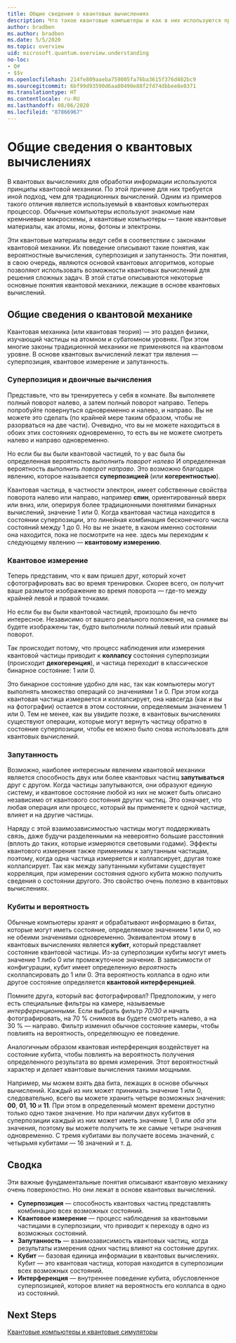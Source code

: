 ```yaml
---
title: Общие сведения о квантовых вычислениях
description: Что такое квантовые компьютеры и как в них используются принципы квантовой механики?
author: bradben
ms.author: bradben
ms.date: 5/5/2020
ms.topic: overview
uid: microsoft.quantum.overview.understanding
no-loc:
- Q#
- $$v
ms.openlocfilehash: 214fe809aaeba759005fa76ba3615f376d402bc9
ms.sourcegitcommit: 6bf99d93590d6aa80490e88f2fd74dbbee8e0371
ms.translationtype: HT
ms.contentlocale: ru-RU
ms.lasthandoff: 08/06/2020
ms.locfileid: "87866967"
---
```

# <a name="understanding-quantum-computing"></a>Общие сведения о квантовых вычислениях

В квантовых вычислениях для обработки информации используются принципы квантовой механики. По этой причине для них требуется иной подход, чем для традиционных вычислений.  Одним из примеров такого отличия является используемый в квантовых компьютерах процессор.  Обычные компьютеры используют знакомые нам кремниевые микросхемы, а квантовые компьютеры — такие квантовые материалы, как атомы, ионы, фотоны и электроны.  

Эти квантовые материалы ведут себя в соответствии с законами квантовой механики. Их поведение описывают такие понятия, как вероятностные вычисления, суперпозиция и запутанность. Эти понятия, в свою очередь, являются основой квантовых алгоритмов, которые позволяют использовать возможности квантовых вычислений для решения сложных задач. В этой статье описываются некоторые основные понятия квантовой механики, лежащие в основе квантовых вычислений.

## <a name="a-birds-eye-view-of-quantum-mechanics"></a>Общие сведения о квантовой механике

Квантовая механика (или квантовая теория) — это раздел физики, изучающий частицы на атомном и субатомном уровнях. При этом многие законы традиционной механики не применяются на квантовом уровне. В основе квантовых вычислений лежат три явления — суперпозиция, квантовое измерение и запутанность.  

### <a name="superposition-vs-binary-computing"></a>Суперпозиция и двоичные вычисления

Представьте, что вы тренируетесь у себя в комнате. Вы выполняете полный поворот налево, а затем полный поворот направо. Теперь попробуйте повернуться одновременно и налево, и направо. Вы не можете это сделать (по крайней мере таким образом, чтобы не разорваться на две части).  Очевидно, что вы не можете находиться в обоих этих состояниях одновременно, то есть вы не можете смотреть налево и направо одновременно.

Но если бы вы были квантовой частицей, то у вас была бы определенная вероятность *выполнить поворот налево* И определенная вероятность *выполнить поворот направо*. Это возможно благодаря явлению, которое называется **суперпозицией** (или **когерентностью**).

Квантовая частица, в частности электрон, имеет собственные свойства поворота налево или направо, например **спин**, ориентированный вверх или вниз, или, оперируя более традиционными понятиями бинарных вычислений, значение 1 или 0. Когда квантовая частица находится в состоянии суперпозиции, это линейная комбинация бесконечного числа состояний между 1 до 0. Но вы не знаете, в каком именно состоянии она находится, пока не посмотрите на нее. здесь мы переходим к следующему явлению — **квантовому измерению**.

### <a name="quantum-measurement"></a>Квантовое измерение

Теперь представим, что к вам пришел друг, который хочет сфотографировать вас во время тренировки. Скорее всего, он получит ваше размытое изображение во время поворота — где-то между крайней левой и правой точками.

Но если бы вы были квантовой частицей, произошло бы нечто интересное. Независимо от вашего реального положения, на снимке вы будете изображены так, будто выполнили полный левый или правый поворот.

Так происходит потому, что процесс наблюдения или измерения квантовой частицы приводит к **коллапсу** состояния суперпозиции (происходит **декогеренция**), и частица переходит в классическое бинарное состояние: 1 или 0.

Это бинарное состояние удобно для нас, так как компьютеры могут выполнять множество операций со значениями 1 и 0. При этом когда квантовая частица измеряется и коллапсирует, она навсегда (как и вы на фотографии) остается в этом состоянии, определяемым значением 1 или 0. Тем не менее, как вы увидите позже, в квантовых вычислениях существуют операции, которые могут вернуть частицу обратно в состояние суперпозиции, чтобы ее можно было снова использовать для квантовых вычислений.

### <a name="entanglement"></a>Запутанность

Возможно, наиболее интересным явлением квантовой механики является способность двух или более квантовых частиц **запутываться** друг с другом. Когда частицы запутываются, они образуют единую систему, и квантовое состояние любой из них не может быть описано независимо от квантового состояния других частиц. Это означает, что любая операция или процесс, который вы применяете к одной частице, влияет и на другие частицы.

Наряду с этой взаимозависимостью частицы могут поддерживать связь, даже будучи разделенными на невероятно большие расстояния (вплоть до таких, которые измеряются световыми годами). Эффекты квантового измерения также применимы к запутанным частицам, поэтому, когда одна частица измеряется и коллапсирует, другая тоже коллапсирует. Так как между запутанными кубитами существует корреляция, при измерении состояния одного кубита можно получить сведения о состоянии другого. Это свойство очень полезно в квантовых вычислениях.

### <a name="qubits-and-probability"></a>Кубиты и вероятность

Обычные компьютеры хранят и обрабатывают информацию в битах, которые могут иметь состояние, определяемое значением 1 или 0, но не обеими значениями одновременно. Эквивалентом этому в квантовых вычислениях является **кубит**, который представляет состояние квантовой частицы. Из-за суперпозиции кубиты могут иметь значение 1 либо 0 или промежуточное значение. В зависимости от конфигурации, кубит имеет определенную *вероятность* сколлапсировать до 1 или 0. Эта вероятность коллапса в одно или другое состояние определяется **квантовой интерференцией**. 

Помните друга, который вас фотографировал? Предположим, у него есть специальные фильтры на камере, называемые *интерференционными*. Если выбрать фильтр *70/30* и начать фотографировать, на 70 % снимков вы будете смотреть налево, а на 30 % — направо. Фильтр изменил обычное состояние камеры, чтобы повлиять на вероятность, определяющую ее поведение.

Аналогичным образом квантовая интерференция воздействует на состояние кубита, чтобы повлиять на вероятность получения определенного результата во время измерения. Этот вероятностный характер и делает квантовые вычисления такими мощными.

Например, мы можем взять два бита, лежащих в основе обычных вычислений. Каждый из них может принимать значение 1 или 0, следовательно, всего вы можете хранить четыре возможных значения: **00**, **01**, **10** и **11**. При этом в определенный момент времени доступно только одно такое значение. Но при наличии двух кубитов в суперпозиции каждый из них может иметь значение 1, 0 или *оба* эти значения, поэтому вы можете получить те же самые четыре значения одновременно. С тремя кубитами вы получаете восемь значений, с четырьмя кубитами — 16 значений и т. д.

## <a name="summary"></a>Сводка

Эти важные фундаментальные понятия описывают квантовую механику очень поверхностно. Но они лежат в основе квантовых вычислений.

- **Суперпозиция** — способность квантовых частиц представлять комбинацию всех возможных состояний.
- **Квантовое измерение** — процесс наблюдения за квантовыми частицами в суперпозиции, что приводит к переходу в одно из возможных состояний.
- **Запутанность** — взаимозависимость квантовых частиц, когда результаты измерения одних частиц влияют на состояние других.
- **Кубит** — базовая единица информации в квантовых вычислениях. Кубит — это квантовая частица, которая находится в суперпозиции всех возможных состояний.
- **Интерференция** — внутреннее поведение кубита, обусловленное суперпозицией, которое влияет на вероятность его коллапса в одно из состояний.

## <a name="next-steps"></a>Next Steps

[Квантовые компьютеры и квантовые симуляторы](xref:microsoft.quantum.overview.simulators)
